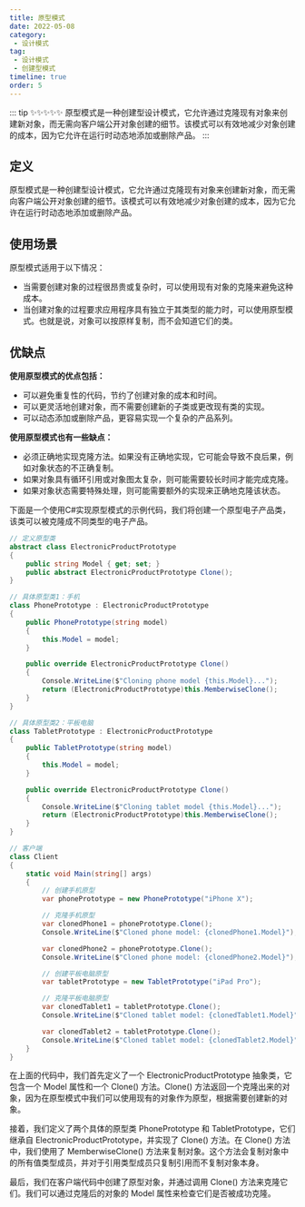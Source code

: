 ```yaml
---
title: 原型模式
date: 2022-05-08
category:
 - 设计模式
tag: 
 - 设计模式
 - 创建型模式
timeline: true
order: 5
---
```


::: tip ✨✨✨✨✨
原型模式是一种创建型设计模式，它允许通过克隆现有对象来创建新对象，而无需向客户端公开对象创建的细节。该模式可以有效地减少对象创建的成本，因为它允许在运行时动态地添加或删除产品。
:::

<!-- more -->

## 定义
原型模式是一种创建型设计模式，它允许通过克隆现有对象来创建新对象，而无需向客户端公开对象创建的细节。该模式可以有效地减少对象创建的成本，因为它允许在运行时动态地添加或删除产品。

## 使用场景
原型模式适用于以下情况：

- 当需要创建对象的过程很昂贵或复杂时，可以使用现有对象的克隆来避免这种成本。
- 当创建对象的过程要求应用程序具有独立于其类型的能力时，可以使用原型模式。也就是说，对象可以按原样复制，而不会知道它们的类。

## 优缺点

**使用原型模式的优点包括：**
- 可以避免重复性的代码，节约了创建对象的成本和时间。
- 可以更灵活地创建对象，而不需要创建新的子类或更改现有类的实现。
- 可以动态添加或删除产品，更容易实现一个复杂的产品系列。

**使用原型模式也有一些缺点：**
- 必须正确地实现克隆方法。如果没有正确地实现，它可能会导致不良后果，例如对象状态的不正确复制。
- 如果对象具有循环引用或对象图太复杂，则可能需要较长时间才能完成克隆。
- 如果对象状态需要特殊处理，则可能需要额外的实现来正确地克隆该状态。

下面是一个使用C#实现原型模式的示例代码，我们将创建一个原型电子产品类，该类可以被克隆成不同类型的电子产品。

```cs
// 定义原型类
abstract class ElectronicProductPrototype
{
    public string Model { get; set; }
    public abstract ElectronicProductPrototype Clone();
}

// 具体原型类1：手机
class PhonePrototype : ElectronicProductPrototype
{
    public PhonePrototype(string model)
    {
        this.Model = model;
    }

    public override ElectronicProductPrototype Clone()
    {
        Console.WriteLine($"Cloning phone model {this.Model}...");
        return (ElectronicProductPrototype)this.MemberwiseClone();
    }
}

// 具体原型类2：平板电脑
class TabletPrototype : ElectronicProductPrototype
{
    public TabletPrototype(string model)
    {
        this.Model = model;
    }

    public override ElectronicProductPrototype Clone()
    {
        Console.WriteLine($"Cloning tablet model {this.Model}...");
        return (ElectronicProductPrototype)this.MemberwiseClone();
    }
}

// 客户端
class Client
{
    static void Main(string[] args)
    {
        // 创建手机原型
        var phonePrototype = new PhonePrototype("iPhone X");

        // 克隆手机原型
        var clonedPhone1 = phonePrototype.Clone();
        Console.WriteLine($"Cloned phone model: {clonedPhone1.Model}");

        var clonedPhone2 = phonePrototype.Clone();
        Console.WriteLine($"Cloned phone model: {clonedPhone2.Model}");

        // 创建平板电脑原型
        var tabletPrototype = new TabletPrototype("iPad Pro");

        // 克隆平板电脑原型
        var clonedTablet1 = tabletPrototype.Clone();
        Console.WriteLine($"Cloned tablet model: {clonedTablet1.Model}");

        var clonedTablet2 = tabletPrototype.Clone();
        Console.WriteLine($"Cloned tablet model: {clonedTablet2.Model}");
    }
}
```

在上面的代码中，我们首先定义了一个 ElectronicProductPrototype 抽象类，它包含一个 Model 属性和一个 Clone() 方法。Clone() 方法返回一个克隆出来的对象，因为在原型模式中我们可以使用现有的对象作为原型，根据需要创建新的对象。

接着，我们定义了两个具体的原型类 PhonePrototype 和 TabletPrototype，它们继承自  ElectronicProductPrototype，并实现了 Clone() 方法。在 Clone() 方法中，我们使用了  MemberwiseClone() 方法来复制对象。这个方法会复制对象中的所有值类型成员，并对于引用类型成员只复制引用而不复制对象本身。

最后，我们在客户端代码中创建了原型对象，并通过调用 Clone() 方法来克隆它们。我们可以通过克隆后的对象的 Model 属性来检查它们是否被成功克隆。